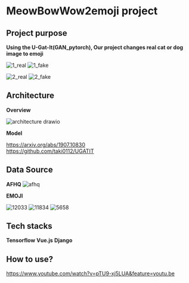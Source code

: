 # MeowBowWow2emoji project

## Project purpose

**Using the U-Gat-It(GAN_pytorch), Our project changes real cat or dog image to emoji**

![1_real](https://user-images.githubusercontent.com/92921909/166412823-f95ab146-814f-48c2-b007-e14502bf45fb.jpg)
![1_fake](https://user-images.githubusercontent.com/92921909/166412820-70078fb8-68d5-46bd-acaa-0e592f9ee5da.jpg)

![2_real](https://user-images.githubusercontent.com/92921909/166412844-57ef533a-e8ea-4ba9-a503-e897aa48cb04.jpg)
![2_fake](https://user-images.githubusercontent.com/92921909/166412828-e7767183-313c-45df-b570-d72cc6476abd.jpg)


## Architecture

 **Overview**

![architecture drawio](https://user-images.githubusercontent.com/92921909/166636014-44db19af-5154-480f-a933-2c2c958db480.png)

 **Model**
 
 https://arxiv.org/abs/1907.10830 <br>
 https://github.com/taki0112/UGATIT

## Data Source
**AFHQ**
![afhq](https://user-images.githubusercontent.com/92921909/166412539-b8f08d89-f19d-4fbb-afee-d7c9fffd6bec.PNG)


**EMOJI**

![12033](https://user-images.githubusercontent.com/92921909/166412714-bcb6dc79-10a8-4f8d-a8e4-79b81f3e648f.png)
![11834](https://user-images.githubusercontent.com/92921909/166412718-3fddf596-fecb-4ff3-87ee-cb1b6cb8883c.png)
![5658](https://user-images.githubusercontent.com/92921909/166412722-5080bad0-541e-496f-9a9c-d3af73e489ab.png)


## Tech stacks
**Tensorflow**
**Vue.js**
**Django**


## How to use? 

https://www.youtube.com/watch?v=pTU9-xj5LUA&feature=youtu.be


